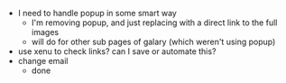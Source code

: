 * I need to handle popup in some smart way
  * I'm removing popup, and just replacing with a direct link to the full images
  * will do for other sub pages of galary (which weren't using popup)
* use xenu to check links? can I save or automate this?
* change email
  * done
